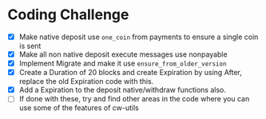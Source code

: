 # Coding Challenge

- [x] Make native deposit use `one_coin` from payments to ensure a single coin is sent
- [x] Make all non native deposit execute messages use nonpayable
- [x] Implement Migrate and make it use `ensure_from_older_version`
- [x] Create a Duration of 20 blocks and create Expiration by using After, replace the old Expiration code with this.
- [x] Add a Expiration to the deposit native/withdraw functions also.
- [ ] If done with these, try and find other areas in the code where you can use some of the features of cw-utils
